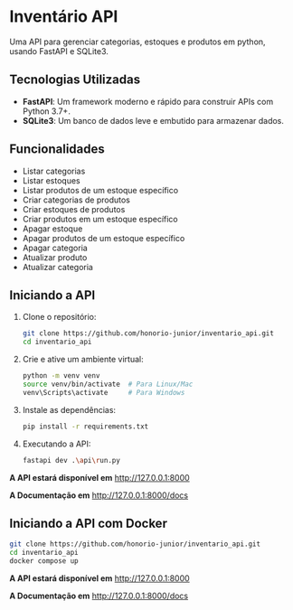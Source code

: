 # Inventário API

Uma API para gerenciar categorias, estoques e produtos em python, usando FastAPI e SQLite3.

## Tecnologias Utilizadas

- **FastAPI**: Um framework moderno e rápido para construir APIs com Python 3.7+.
- **SQLite3**: Um banco de dados leve e embutido para armazenar dados.

## Funcionalidades

- Listar categorias
- Listar estoques
- Listar produtos de um estoque específico
- Criar categorias de produtos
- Criar estoques de produtos
- Criar produtos em um estoque específico
- Apagar estoque
- Apagar produtos de um estoque específico
- Apagar categoria
- Atualizar produto
- Atualizar categoria

## Iniciando a API

1. Clone o repositório:

   ```bash
   git clone https://github.com/honorio-junior/inventario_api.git
   cd inventario_api
   ```
2. Crie e ative um ambiente virtual:

    ```bash
    python -m venv venv
    source venv/bin/activate  # Para Linux/Mac
    venv\Scripts\activate     # Para Windows
    ```
3. Instale as dependências:

    ```bash
    pip install -r requirements.txt
    ```

4. Executando a API:

    ```bash
    fastapi dev .\api\run.py
    ```
**A API estará disponível em** http://127.0.0.1:8000

**A Documentação em** http://127.0.0.1:8000/docs

## Iniciando a API com Docker
```bash
git clone https://github.com/honorio-junior/inventario_api.git
cd inventario_api
docker compose up
```
**A API estará disponível em** http://127.0.0.1:8000

**A Documentação em** http://127.0.0.1:8000/docs
